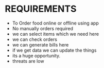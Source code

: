 # REQUIREMENTS


* To Order food online or offline using app
* No manually orders required
* we can select items which we need here
* we can check orders
* we can generate bills here
* if we get data we can update the things
* its a huge opportunity.
* threats are low
